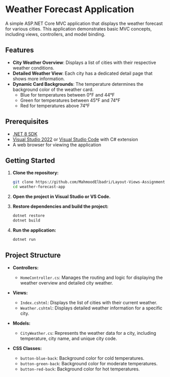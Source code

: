 
# Weather Forecast Application

A simple ASP.NET Core MVC application that displays the weather forecast for various cities. This application demonstrates basic MVC concepts, including views, controllers, and model binding.

## Features

- **City Weather Overview**: Displays a list of cities with their respective weather conditions.
- **Detailed Weather View**: Each city has a dedicated detail page that shows more information.
- **Dynamic Card Backgrounds**: The temperature determines the background color of the weather card.
  - Blue for temperatures between 0°F and 44°F
  - Green for temperatures between 45°F and 74°F
  - Red for temperatures above 74°F

## Prerequisites

- [.NET 8 SDK](https://dotnet.microsoft.com/download/dotnet/6.0)
- [Visual Studio 2022](https://visualstudio.microsoft.com/vs/) or [Visual Studio Code](https://code.visualstudio.com/) with C# extension
- A web browser for viewing the application

## Getting Started

1. **Clone the repository:**
   ```bash
   git clone https://github.com/MahmoodElbadri/Layout-Views-Assignment.git
   cd weather-forecast-app
   ```

2. **Open the project in Visual Studio or VS Code.**

3. **Restore dependencies and build the project:**
   ```bash
   dotnet restore
   dotnet build
   ```

4. **Run the application:**
   ```bash
   dotnet run
   ```

## Project Structure

- **Controllers:**
  - `HomeController.cs`: Manages the routing and logic for displaying the weather overview and detailed city weather.
  
- **Views:**
  - `Index.cshtml`: Displays the list of cities with their current weather.
  - `Weather.cshtml`: Displays detailed weather information for a specific city.

- **Models:**
  - `CityWeather.cs`: Represents the weather data for a city, including temperature, city name, and unique city code.

- **CSS Classes:**
  - `button-blue-back`: Background color for cold temperatures.
  - `button-green-back`: Background color for moderate temperatures.
  - `button-red-back`: Background color for hot temperatures.
